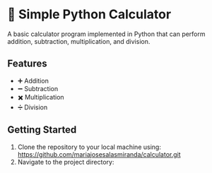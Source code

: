 # 🧮 Simple Python Calculator 

A basic calculator program implemented in Python that can perform addition, subtraction, multiplication, and division.

## Features

- ➕ Addition
- ➖ Subtraction
- ✖️ Multiplication
- ➗ Division

## Getting Started

1. Clone the repository to your local machine using: https://github.com/mariajosesalasmiranda/calculator.git
2. Navigate to the project directory:

